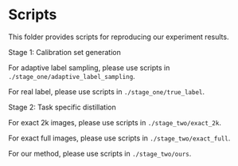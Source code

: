 # Scripts

This folder provides scripts for reproducing our experiment results.

Stage 1: Calibration set generation

For adaptive label sampling, please use scripts in `./stage_one/adaptive_label_sampling`.

For real label, please use scripts in `./stage_one/true_label`.

Stage 2: Task specific distillation

For exact 2k images, please use scripts in `./stage_two/exact_2k`.

For exact full images, please use scripts in `./stage_two/exact_full`.

For our method, please use scripts in `./stage_two/ours`.
